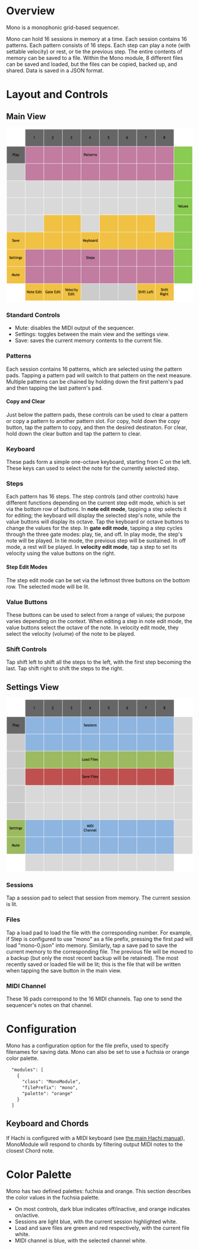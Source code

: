 # Overview

Mono is a monophonic grid-based sequencer. 

Mono can hold 16 sessions in memory at a time. 
Each session contains 16 patterns.
Each pattern consists of 16 steps. 
Each step can play a note (with settable velocity) or rest, or tie
the previous step.
The entire contents of memory can be saved to a file. 
Within the Mono module, 8 different files can be saved and loaded, but
the files can be copied, backed up, and shared. Data is saved in a JSON format.


# Layout and Controls

## Main View

<img width="600px" src="mono.png"/>

### Standard Controls

- Mute: disables the MIDI output of the sequencer.
- Settings: toggles between the main view and the settings view.
- Save: saves the current memory contents to the current file.

### Patterns

Each session contains 16 patterns, which are selected using the pattern pads.
Tapping a pattern pad will switch to that pattern on the next measure. 
Multiple patterns can be chained by holding down the first pattern's pad
and then tapping the last pattern's pad. 

#### Copy and Clear

Just below the pattern pads, these controls can be used to clear a pattern or copy a pattern to
another pattern slot. For copy, hold down the copy button, tap the pattern to copy, and then
the desired destinaton. For clear, hold down the clear button and tap the pattern to clear.

### Keyboard

These pads form a simple one-octave keyboard, starting from C on the left. These keys can used
to select the note for the currently selected step. 

### Steps

Each pattern has 16 steps. The step controls (and other controls) have different functions depending
on the current step edit mode, which is set via the bottom row of buttons. In **note edit mode**,
tapping a step selects it for editing; the keyboard will display the selected step's note, 
while the value buttons will display its octave.
Tap the keyboard or octave buttons to change the values for the step. 
In **gate edit mode**, tapping a step cycles through the three gate modes: play, tie, and off. In
play mode, the step's note will be played. In tie mode, the previous step will be sustained. In
off mode, a rest will be played. 
In **velocity edit mode**, tap a step to set its velocity using the value buttons on the right.

#### Step Edit Modes

The step edit mode can be set via the leftmost three buttons on the bottom row. The selected
mode will be lit.

### Value Buttons

These buttons can be used to select from a range of values; the purpose varies depending
on the context. When editing a step in note edit mode, the value buttons select the octave 
of the note. In velocity edit mode, they select the velocity (volume) of the note to be played. 

### Shift Controls

Tap shift left to shift all the steps to the left, with the first step becoming the last. Tap
shift right to shift the steps to the right.

## Settings View

<img width="600px" src="mono-settings.png"/>

### Sessions

Tap a session pad to select that session from memory. The current session is lit.

### Files

Tap a load pad to load the file with the corresponding number. For example,
if Step is configured to use "mono" as a file prefix, pressing the first
pad will load "mono-0.json" into memory. Similarly, tap a save pad to save 
the current memory to the corresponding file. The previous file will be moved
to a backup (but only the most recent backup will be retained). The most recently
saved or loaded file will be lit; this is the file that will be written when
tapping the save button in the main view.

### MIDI Channel

These 16 pads correspond to the 16 MIDI channels. Tap one to send the sequencer's
notes on that channel.


# Configuration

Mono has a configuration option for the file prefix, used
to specify filenames for saving data. Mono can also be
set to use a fuchsia or orange color palette.

```
  "modules": [
    {
      "class": "MonoModule",
      "filePrefix": "mono",
      "palette": "orange"
    }
  ]
```

## Keyboard and Chords

If Hachi is configured with a MIDI keyboard (see [the main Hachi manual](../hachi.md)), MonoModule will respond to 
chords by filtering output MIDI notes to the closest Chord note.

# Color Palette

Mono has two defined palettes: fuchsia and orange. This section describes the color values in the fuchsia palette.

- On most controls, dark blue indicates off/inactive, and orange indicates on/active.
- Sessions are light blue, with the current session highlighted white.
- Load and save files are green and red respectively, with the current file white.
- MIDI channel is blue, with the selected channel white.
